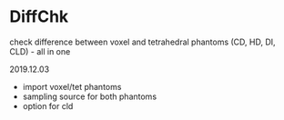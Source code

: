 # DiffChk
check difference between voxel and tetrahedral phantoms (CD, HD, DI, CLD) - all in one

2019.12.03
 - import voxel/tet phantoms
 - sampling source for both phantoms
 - option for cld
